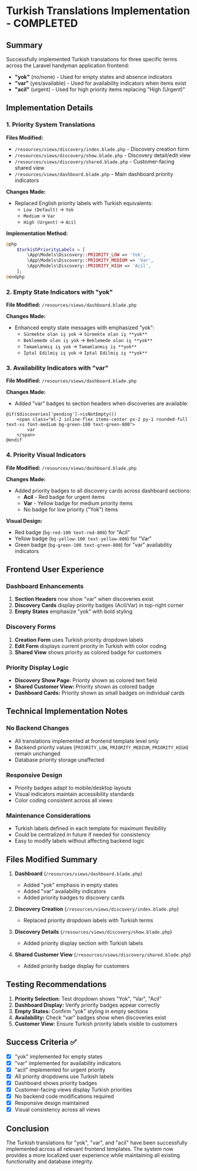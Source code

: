 # Turkish Translations Implementation - COMPLETED

## Summary
Successfully implemented Turkish translations for three specific terms across the Laravel handyman application frontend:
- **"yok"** (no/none) - Used for empty states and absence indicators
- **"var"** (yes/available) - Used for availability indicators when items exist  
- **"acil"** (urgent) - Used for high priority items replacing "High (Urgent)"

## Implementation Details

### 1. Priority System Translations

**Files Modified:**
- `/resources/views/discovery/index.blade.php` - Discovery creation form
- `/resources/views/discovery/show.blade.php` - Discovery detail/edit view  
- `/resources/views/discovery/shared.blade.php` - Customer-facing shared view
- `/resources/views/dashboard.blade.php` - Main dashboard priority indicators

**Changes Made:**
- Replaced English priority labels with Turkish equivalents:
  - `Low (Default)` → `Yok`
  - `Medium` → `Var`  
  - `High (Urgent)` → `Acil`

**Implementation Method:**
```php
@php
    $turkishPriorityLabels = [
        \App\Models\Discovery::PRIORITY_LOW => 'Yok',
        \App\Models\Discovery::PRIORITY_MEDIUM => 'Var', 
        \App\Models\Discovery::PRIORITY_HIGH => 'Acil',
    ];
@endphp
```

### 2. Empty State Indicators with "yok"

**File Modified:** `/resources/views/dashboard.blade.php`

**Changes Made:**
- Enhanced empty state messages with emphasized "yok":
  - `Sürmekte olan iş yok` → `Sürmekte olan iş **yok**`
  - `Beklemede olan iş yok` → `Beklemede olan iş **yok**`
  - `Tamamlanmış iş yok` → `Tamamlanmış iş **yok**`
  - `İptal Edilmiş iş yok` → `İptal Edilmiş iş **yok**`

### 3. Availability Indicators with "var"

**File Modified:** `/resources/views/dashboard.blade.php`

**Changes Made:**
- Added "var" badges to section headers when discoveries are available:
```blade
@if($discoveries['pending']->isNotEmpty())
    <span class="ml-2 inline-flex items-center px-2 py-1 rounded-full text-xs font-medium bg-green-100 text-green-800">
        var
    </span>
@endif
```

### 4. Priority Visual Indicators

**File Modified:** `/resources/views/dashboard.blade.php`

**Changes Made:**
- Added priority badges to all discovery cards across dashboard sections:
  - **Acil** - Red badge for urgent items
  - **Var** - Yellow badge for medium priority items
  - No badge for low priority ("Yok") items

**Visual Design:**
- Red badge (`bg-red-100 text-red-800`) for "Acil" 
- Yellow badge (`bg-yellow-100 text-yellow-800`) for "Var"
- Green badge (`bg-green-100 text-green-800`) for "var" availability indicators

## Frontend User Experience

### Dashboard Enhancements
1. **Section Headers** now show "var" when discoveries exist
2. **Discovery Cards** display priority badges (Acil/Var) in top-right corner
3. **Empty States** emphasize "yok" with bold styling

### Discovery Forms
1. **Creation Form** uses Turkish priority dropdown labels
2. **Edit Form** displays current priority in Turkish with color coding
3. **Shared View** shows priority as colored badge for customers

### Priority Display Logic
- **Discovery Show Page:** Priority shown as colored text field
- **Shared Customer View:** Priority shown as colored badge
- **Dashboard Cards:** Priority shown as small badges on individual cards

## Technical Implementation Notes

### No Backend Changes
- All translations implemented at frontend template level only
- Backend priority values (`PRIORITY_LOW`, `PRIORITY_MEDIUM`, `PRIORITY_HIGH`) remain unchanged
- Database priority storage unaffected

### Responsive Design
- Priority badges adapt to mobile/desktop layouts
- Visual indicators maintain accessibility standards
- Color coding consistent across all views

### Maintenance Considerations
- Turkish labels defined in each template for maximum flexibility
- Could be centralized in future if needed for consistency
- Easy to modify labels without affecting backend logic

## Files Modified Summary

1. **Dashboard** (`/resources/views/dashboard.blade.php`)
   - Added "yok" emphasis in empty states
   - Added "var" availability indicators
   - Added priority badges to discovery cards

2. **Discovery Creation** (`/resources/views/discovery/index.blade.php`)
   - Replaced priority dropdown labels with Turkish terms

3. **Discovery Details** (`/resources/views/discovery/show.blade.php`)
   - Added priority display section with Turkish labels

4. **Shared Customer View** (`/resources/views/discovery/shared.blade.php`)
   - Added priority badge display for customers

## Testing Recommendations

1. **Priority Selection:** Test dropdown shows "Yok", "Var", "Acil" 
2. **Dashboard Display:** Verify priority badges appear correctly
3. **Empty States:** Confirm "yok" styling in empty sections
4. **Availability:** Check "var" badges show when discoveries exist
5. **Customer View:** Ensure Turkish priority labels visible to customers

## Success Criteria ✅

- [x] "yok" implemented for empty states
- [x] "var" implemented for availability indicators  
- [x] "acil" implemented for urgent priority
- [x] All priority dropdowns use Turkish labels
- [x] Dashboard shows priority badges
- [x] Customer-facing views display Turkish priorities
- [x] No backend code modifications required
- [x] Responsive design maintained
- [x] Visual consistency across all views

## Conclusion

The Turkish translations for "yok", "var", and "acil" have been successfully implemented across all relevant frontend templates. The system now provides a more localized user experience while maintaining all existing functionality and database integrity.
